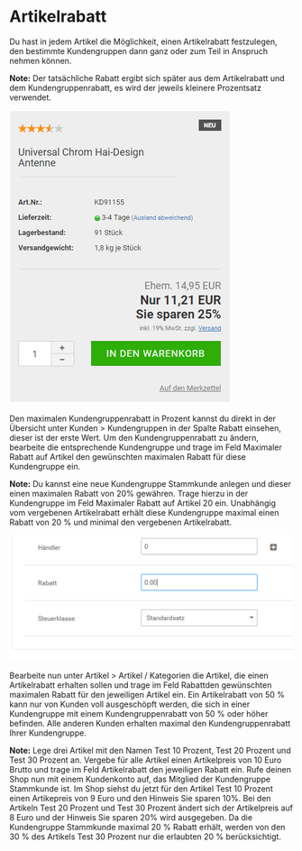 # Artikelrabatt 

Du hast in jedem Artikel die Möglichkeit, einen Artikelrabatt festzulegen, den bestimmte Kundengruppen dann ganz oder zum Teil in Anspruch nehmen können.

**Note:** Der tatsächliche Rabatt ergibt sich später aus dem Artikelrabatt und dem Kundengruppenrabatt, es wird der jeweils kleinere Prozentsatz verwendet.

![](Bilder/Abb102_ArtikelrabattInDerShopansicht.PNG "Artikelrabatt in der Shopansicht")

Den maximalen Kundengruppenrabatt in Prozent kannst du direkt in der Übersicht unter Kunden \> Kundengruppen in der Spalte Rabatt einsehen, dieser ist der erste Wert. Um den Kundengruppenrabatt zu ändern, bearbeite die entsprechende Kundengruppe und trage im Feld Maximaler Rabatt auf Artikel den gewünschten maximalen Rabatt für diese Kundengruppe ein.

**Note:** Du kannst eine neue Kundengruppe Stammkunde anlegen und dieser einen maximalen Rabatt von 20% gewähren. Trage hierzu in der Kundengruppe im Feld Maximaler Rabatt auf Artikel 20 ein. Unabhängig vom vergebenen Artikelrabatt erhält diese Kundengruppe maximal einen Rabatt von 20 % und minimal den vergebenen Artikelrabatt.

![](Bilder/Abb103_ArtikelrabattFestlegen.png "Artikelrabatt festlegen")

Bearbeite nun unter Artikel \> Artikel / Kategorien die Artikel, die einen Artikelrabatt erhalten sollen und trage im Feld Rabattden gewünschten maximalen Rabatt für den jeweiligen Artikel ein. Ein Artikelrabatt von 50 % kann nur von Kunden voll ausgeschöpft werden, die sich in einer Kundengruppe mit einem Kundengruppenrabatt von 50 % oder höher befinden. Alle anderen Kunden erhalten maximal den Kundengruppenrabatt Ihrer Kundengruppe.

**Note:** Lege drei Artikel mit den Namen Test 10 Prozent, Test 20 Prozent und Test 30 Prozent an. Vergebe für alle Artikel einen Artikelpreis von 10 Euro Brutto und trage im Feld Artikelrabatt den jeweiligen Rabatt ein. Rufe deinen Shop nun mit einem Kundenkonto auf, das Mitglied der Kundengruppe Stammkunde ist. Im Shop siehst du jetzt für den Artikel Test 10 Prozent einen Artikepreis von 9 Euro und den Hinweis Sie sparen 10%. Bei den Artikeln Test 20 Prozent und Test 30 Prozent ändert sich der Artikelpreis auf 8 Euro und der Hinweis Sie sparen 20% wird ausgegeben. Da die Kundengruppe Stammkunde maximal 20 % Rabatt erhält, werden von den 30 % des Artikels Test 30 Prozent nur die erlaubten 20 % berücksichtigt.



